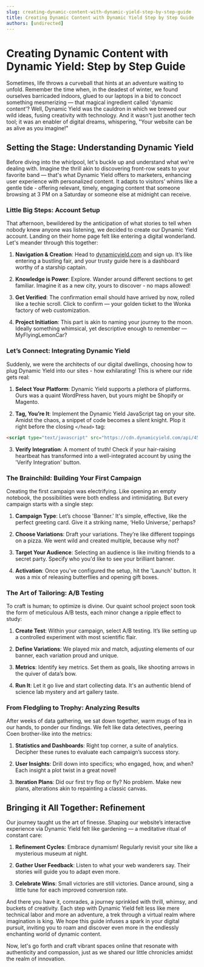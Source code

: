 ```yaml
---
slug: creating-dynamic-content-with-dynamic-yield-step-by-step-guide
title: Creating Dynamic Content with Dynamic Yield Step by Step Guide
authors: [undirected]
---
```



# Creating Dynamic Content with Dynamic Yield: Step by Step Guide

Sometimes, life throws a curveball that hints at an adventure waiting to unfold. Remember the time when, in the deadest of winter, we found ourselves barricaded indoors, glued to our laptops in a bid to concoct something mesmerizing — that magical ingredient called 'dynamic content'? Well, Dynamic Yield was the cauldron in which we brewed our wild ideas, fusing creativity with technology. And it wasn't just another tech tool; it was an enabler of digital dreams, whispering, "Your website can be as alive as you imagine!"

## Setting the Stage: Understanding Dynamic Yield

Before diving into the whirlpool, let's buckle up and understand what we're dealing with. Imagine the thrill akin to discovering front-row seats to your favorite band — that's what Dynamic Yield offers to marketers, enhancing user experience with personalized content. It adapts to visitors’ whims like a gentle tide - offering relevant, timely, engaging content that someone browsing at 3 PM on a Saturday or someone else at midnight can receive.

### Little Big Steps: Account Setup

That afternoon, bewildered by the anticipation of what stories to tell when nobody knew anyone was listening, we decided to create our Dynamic Yield account. Landing on their home page felt like entering a digital wonderland. Let's meander through this together:

1. **Navigation & Creation**: Head to [dynamicyield.com](https://dynamicyield.com) and sign up. It’s like entering a bustling fair, and your trusty guide here is a dashboard worthy of a starship captain.
   
2. **Knowledge is Power**: Explore. Wander around different sections to get familiar. Imagine it as a new city, yours to discover - no maps allowed!

3. **Get Verified**: The confirmation email should have arrived by now, rolled like a techie scroll. Click to confirm — your golden ticket to the Wonka factory of web customization.

4. **Project Initiation**: This part is akin to naming your journey to the moon. Ideally something whimsical, yet descriptive enough to remember — MyFlyingLemonCar?

### Let’s Connect: Integrating Dynamic Yield

Suddenly, we were the architects of our digital dwellings, choosing how to plug Dynamic Yield into our sites - how exhilarating! This is where our ride gets real:

1. **Select Your Platform**: Dynamic Yield supports a plethora of platforms. Ours was a quaint WordPress haven, but yours might be Shopify or Magento.
   
2. **Tag, You’re It**: Implement the Dynamic Yield JavaScript tag on your site. Amidst the chaos, a snippet of code becomes a silent knight. Plop it right before the closing `</head>` tag:

```html
<script type="text/javascript" src="https://cdn.dynamicyield.com/api/45321/api.dynamic_yield.js"></script>
```

3. **Verify Integration**: A moment of truth! Check if your hair-raising heartbeat has transformed into a well-integrated account by using the 'Verify Integration' button.

### The Brainchild: Building Your First Campaign

Creating the first campaign was electrifying. Like opening an empty notebook, the possibilities were both endless and intimidating. But every campaign starts with a single step:

1. **Campaign Type**: Let’s choose 'Banner.' It's simple, effective, like the perfect greeting card. Give it a striking name, ‘Hello Universe,’ perhaps?
   
2. **Choose Variations**: Draft your variations. They’re like different toppings on a pizza. We went wild and created multiple, because why not?

3. **Target Your Audience**: Selecting an audience is like inviting friends to a secret party. Specify who you'd like to see your brilliant banner.

4. **Activation**: Once you've configured the setup, hit the 'Launch' button. It was a mix of releasing butterflies and opening gift boxes.

### The Art of Tailoring: A/B Testing

To craft is human; to optimize is divine. Our quaint school project soon took the form of meticulous A/B tests, each minor change a ripple effect to study:

1. **Create Test**: Within your campaign, select A/B testing. It’s like setting up a controlled experiment with most scientific flair.
   
2. **Define Variations**: We played mix and match, adjusting elements of our banner, each variation proud and unique.

3. **Metrics**: Identify key metrics. Set them as goals, like shooting arrows in the quiver of data’s bow.

4. **Run It**: Let it go live and start collecting data. It's an authentic blend of science lab mystery and art gallery taste.

### From Fledgling to Trophy: Analyzing Results

After weeks of data gathering, we sat down together, warm mugs of tea in our hands, to ponder our findings. We felt like data detectives, peering Coen brother-like into the metrics:

1. **Statistics and Dashboards**: Right top corner, a suite of analytics. Decipher these runes to evaluate each campaign’s success story.
   
2. **User Insights**: Drill down into specifics; who engaged, how, and when? Each insight a plot twist in a great novel!

3. **Iteration Plans**: Did our first try flop or fly? No problem. Make new plans, alterations akin to repainting a classic canvas.

## Bringing it All Together: Refinement

Our journey taught us the art of finesse. Shaping our website’s interactive experience via Dynamic Yield felt like gardening — a meditative ritual of constant care:

1. **Refinement Cycles**: Embrace dynamism! Regularly revisit your site like a mysterious museum at night.
   
2. **Gather User Feedback**: Listen to what your web wanderers say. Their stories will guide you to adapt even more.

3. **Celebrate Wins**: Small victories are still victories. Dance around, sing a little tune for each improved conversion rate.

And there you have it, comrades, a journey sprinkled with thrill, whimsy, and buckets of creativity. Each step with Dynamic Yield felt less like mere technical labor and more an adventure, a trek through a virtual realm where imagination is king. We hope this guide infuses a spark in your digital pursuit, inviting you to roam and discover even more in the endlessly enchanting world of dynamic content. 

Now, let's go forth and craft vibrant spaces online that resonate with authenticity and compassion, just as we shared our little chronicles amidst the realm of innovation.